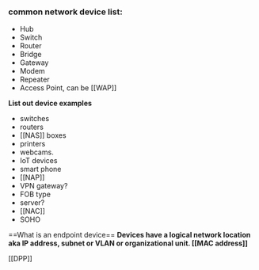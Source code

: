 ### common network device list:
-   Hub
-   Switch
-   Router
-   Bridge
-   Gateway
-   Modem
-   Repeater
-   Access Point, can be [[WAP]]


**List out device examples** 
- switches
- routers 
- [[NAS]] boxes
- printers
- webcams.
- IoT devices
- smart phone
- [[NAP]]
- VPN gateway?
- FOB type
- server?
- [[NAC]]
- SOHO


==What is an endpoint device==
**Devices have a logical network location aka IP address, subnet or VLAN or organizational unit.  [[MAC address]]**

[[DPP]]